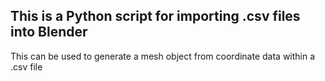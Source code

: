 ## This is a Python script for importing .csv files into Blender

This can be used to generate a mesh object from coordinate data within a .csv file

